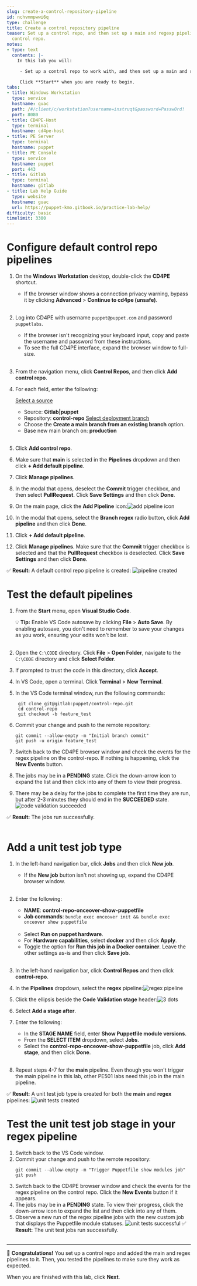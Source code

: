 ```yaml
---
slug: create-a-control-repository-pipeline
id: nchvmmpwwi6q
type: challenge
title: Create a control repository pipeline
teaser: Set up a control repo, and then set up a main and regexp pipeline for that
  control repo.
notes:
- type: text
  contents: |-
    In this lab you will:

     - Set up a control repo to work with, and then set up a main and regexp pipeline for the control repo.

     Click **Start** when you are ready to begin.
tabs:
- title: Windows Workstation
  type: service
  hostname: guac
  path: /#/client/c/workstation?username=instruqt&password=Passw0rd!
  port: 8080
- title: CD4PE-Host
  type: terminal
  hostname: cd4pe-host
- title: PE Server
  type: terminal
  hostname: puppet
- title: PE Console
  type: service
  hostname: puppet
  port: 443
- title: Gitlab
  type: terminal
  hostname: gitlab
- title: Lab Help Guide
  type: website
  hostname: guac
  url: https://puppet-kmo.gitbook.io/practice-lab-help/
difficulty: basic
timelimit: 3300
---
```

Configure default control repo pipelines
========
1. On the **Windows Workstation** desktop, double-click the **CD4PE** shortcut.
    - If the browser window shows a connection privacy warning, bypass it by clicking **Advanced** > **Continue to cd4pe (unsafe)**.<br><br>
1. Log into CD4PE with username `puppet@puppet.com` and password `puppetlabs`.
    - If the browser isn't recognizing your keyboard input, copy and paste the username and password from these instructions.
    - To see the full CD4PE interface, expand the browser window to full-size.<br><br>
1. From the navigation menu, click **Control Repos**, and then click **Add control repo**.
1. For each field, enter the following:

    <u>Select a source</u>
      - Source: **Gitlab|puppet**
      - Repository: **control-repo**
    <u>Select deployment branch</u>
      - Choose the **Create a main branch from an existing branch** option.
      - Base new main branch on: **production**<br><br>

1. Click **Add control repo**.
1. Make sure that **main** is selected in the **Pipelines** dropdown and then click **+ Add default pipeline**.
1. Click **Manage pipelines**.
1. In the modal that opens, deselect the **Commit** trigger checkbox, and then select **PullRequest**. Click **Save Settings** and then click **Done**.
1. On the main page, click the **Add Pipeline** icon:![add pipeline icon](https://storage.googleapis.com/instruqt-images/PE501-Continuously%20Deliver/Lab2.0-1-1.png)
1. In the modal that opens, select the **Branch regex** radio button, click **Add pipeline** and then click **Done**.
1. Click **+ Add default pipeline**.
1. Click **Manage pipelines**. Make sure that the **Commit** trigger checkbox is selected and that the **PullRequest** checkbox is deselected. Click **Save Settings** and then click **Done**.

✅ **Result:** A default control repo pipeline is created: ![pipeline created](https://storage.googleapis.com/instruqt-images/PE501-Continuously%20Deliver/lab2.1-pipeline-created.png)


Test the default pipelines
========
1. From the **Start** menu, open **Visual Studio Code**.

    💡 **Tip:** Enable VS Code autosave by clicking **File** > **Auto Save**. By enabling autosave, you don't need to remember to save your changes as you work, ensuring your edits won't be lost.<br><br>
1. Open the `C:\CODE` directory. Click **File** > **Open Folder**, navigate to the `C:\CODE` directory and click **Select Folder**.
1. If prompted to trust the code in this directory, click **Accept**.
1. In VS Code, open a terminal. Click **Terminal** > **New Terminal**.
1. In the VS Code terminal window, run the following commands:

        git clone git@gitlab:puppet/control-repo.git
        cd control-repo
        git checkout -b feature_test

1. Commit your change and push to the remote repository:
    ```
    git commit --allow-empty -m "Initial branch commit"
    git push -u origin feature_test
    ```
1. Switch back to the CD4PE browser window and check the events for the regex pipeline on the control-repo. If nothing is happening, click the **New Events** button.
1. The jobs may be in a **PENDING** state. Click the down-arrow icon to expand the list and then click into any of them to view their progress.
1. There may be a delay for the jobs to complete the first time they are run, but after 2-3 minutes they should end in the **SUCCEEDED** state.
    ![code validation succeeded](https://storage.googleapis.com/instruqt-images/PE501-Continuously%20Deliver/Lab3.0-code-validation-succeeded.png)

✅  **Result:** The jobs run successfully.<br><br>

Add a unit test job type
========
1. In the left-hand navigation bar, click **Jobs** and then click **New job**.
    - If the **New job** button isn't not showing up, expand the CD4PE browser window.<br><br>
1. Enter the following:
    - **NAME**: **control-repo-onceover-show-puppetfile**
    - **Job commands**: `bundle exec onceover init && bundle exec onceover show puppetfile`<br><br>
    - Select **Run on puppet hardware**.
    - For **Hardware capabilities**, select **docker** and then click **Apply**.
    - Toggle the option for **Run this job in a Docker container**. Leave the other settings as-is and then click **Save job**.<br><br>
1. In the left-hand navigation bar, click **Control Repos** and then click **control-repo**.
1. In the **Pipelines** dropdown, select the **regex** pipeline:![regex pipeline](https://storage.googleapis.com/instruqt-images/regex-pipeline.png)


1. Click the ellipsis beside the **Code Validation stage** header:![3 dots](https://storage.googleapis.com/instruqt-images/PE501-Continuously%20Deliver/Lab3.0-3-dots.png)

1. Select **Add a stage after**.
1. Enter the following:
    - In the **STAGE NAME** field, enter **Show Puppetfile module versions**.
    - From the **SELECT ITEM** dropdown, select **Jobs**.
    - Select the **control-repo-onceover-show-puppetfile** job, click **Add stage**, and then click **Done**.<br><br>
1. Repeat steps 4-7 for the **main** pipeline. Even though you won't trigger the main pipeline in this lab, other PE501 labs need this job in the main pipeline.

✅  **Result:** A unit test job type is created for both the **main** and **regex** pipelines: ![unit tests created](https://storage.googleapis.com/instruqt-images/PE501-Continuously%20Deliver/lab2.1-run-unit-tests-job.png)

Test the unit test job stage in your regex pipeline
========
1. Switch back to the VS Code window.
1. Commit your change and push to the remote repository:
    ```
    git commit --allow-empty -m "Trigger Puppetfile show modules job"
    git push
    ```
1. Switch back to the CD4PE browser window and check the events for the regex pipeline on the control repo. Click the **New Events** button if it appears.
1. The jobs may be in a **PENDING** state. To view their progress, click the down-arrow icon to expand the list and then click into any of them.
1. Observe a new run of the regex pipeline jobs with the new custom job that displays the Puppetfile module statuses.
    ![unit tests successful](https://storage.googleapis.com/instruqt-images/PE501-Continuously%20Deliver/Lab3.0-run-unit-tests.png)
✅  **Result:** The unit test jobs run successfully.<br><br>

--------------
🎈 **Congratulations!** You set up a control repo and added the main and regex pipelines to it. Then, you tested the pipelines to make sure they work as expected.

When you are finished with this lab, click **Next**.
